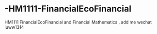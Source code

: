 # -HM1111-FinancialEcoFinancial
  HM1111 FinancialEcoFinancial and Financial Mathematics , add me wechat iuww1314
